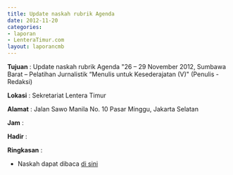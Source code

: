 ```yaml
---
title: Update naskah rubrik Agenda
date: 2012-11-20
categories:
- laporan
- LenteraTimur.com
layout: laporancmb
---
```



**Tujuan** : Update naskah rubrik Agenda "26 – 29 November 2012, Sumbawa Barat – Pelatihan Jurnalistik “Menulis untuk Kesederajatan (V)" (Penulis - Redaksi)

**Lokasi** : Sekretariat Lentera Timur 

**Alamat** : Jalan Sawo Manila No. 10 Pasar Minggu, Jakarta Selatan

**Jam** : 

**Hadir** :  


**Ringkasan** : 
* Naskah dapat dibaca [di sini](http://www.lenteratimur.com/26-29-november-2012-sumbawa-barat-pelatihan-jurnalistik-menulis-untuk-kesederajatan-v/)
